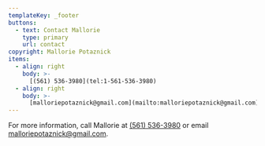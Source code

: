 ```yaml
---
templateKey: _footer
buttons:
  - text: Contact Mallorie
    type: primary
    url: contact
copyright: Mallorie Potaznick
items: 
  - align: right
    body: >-
      [(561) 536-3980](tel:1-561-536-3980)
  - align: right
    body: >-
      [malloriepotaznick@gmail.com](mailto:malloriepotaznick@gmail.com)
---
```

For more information, call Mallorie at [(561) 536-3980‬](tel:1-561-536-3980) or email [malloriepotaznick@gmail.com](mailto:malloriepotaznick@gmail.com).
